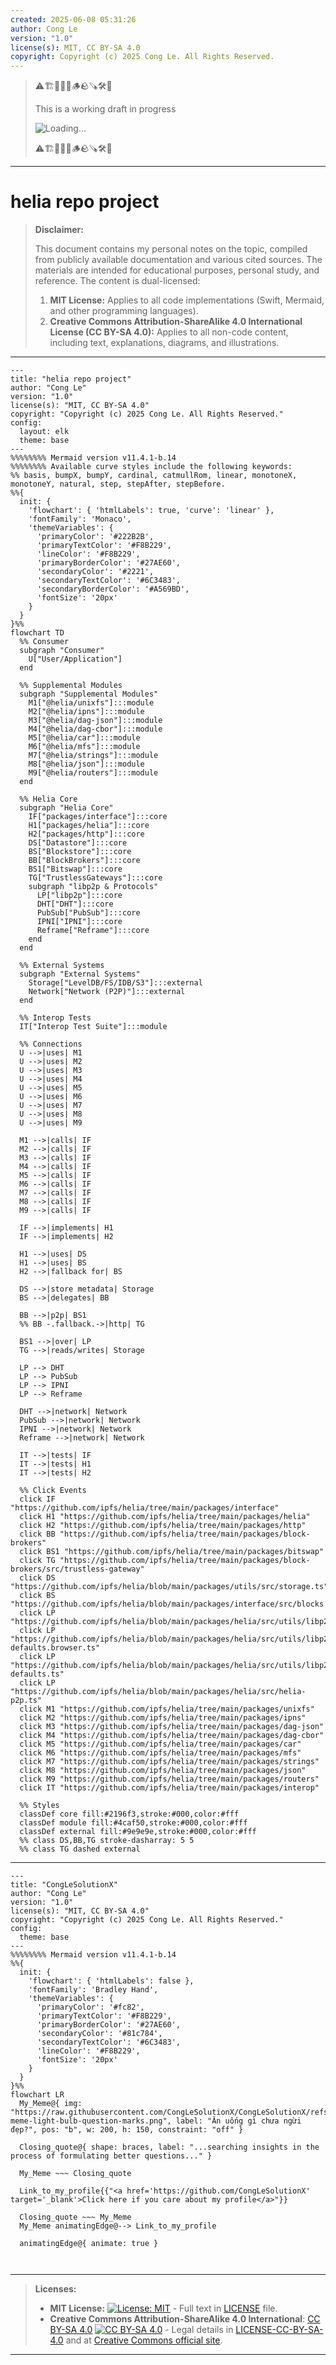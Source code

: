 ```yaml
---
created: 2025-06-08 05:31:26
author: Cong Le
version: "1.0"
license(s): MIT, CC BY-SA 4.0
copyright: Copyright (c) 2025 Cong Le. All Rights Reserved.
---
```



> ⚠️🏗️🚧🦺🧱🪵🪨🪚🛠️👷
> 
> This is a working draft in progress
> 
> ![Loading...](https://media2.giphy.com/media/v1.Y2lkPTc5MGI3NjExaHNwdmJteDFidGlyMnE4MHFiYnU3ZG05dnQ1eHY5NDQ4dnlzNmtzdCZlcD12MV9pbnRlcm5hbF9naWZfYnlfaWQmY3Q9Zw/qc5fbrb4qpupRA9r4o/giphy.gif)
> 
> ⚠️🏗️🚧🦺🧱🪵🪨🪚🛠️👷


----


# helia repo project
> **Disclaimer:**
>
> This document contains my personal notes on the topic,
> compiled from publicly available documentation and various cited sources.
> The materials are intended for educational purposes, personal study, and reference.
> The content is dual-licensed:
> 1. **MIT License:** Applies to all code implementations (Swift, Mermaid, and other programming languages).
> 2. **Creative Commons Attribution-ShareAlike 4.0 International License (CC BY-SA 4.0):** Applies to all non-code content, including text, explanations, diagrams, and illustrations.
---


```mermaid
---
title: "helia repo project"
author: "Cong Le"
version: "1.0"
license(s): "MIT, CC BY-SA 4.0"
copyright: "Copyright (c) 2025 Cong Le. All Rights Reserved."
config:
  layout: elk
  theme: base
---
%%%%%%%% Mermaid version v11.4.1-b.14
%%%%%%%% Available curve styles include the following keywords:
%% basis, bumpX, bumpY, cardinal, catmullRom, linear, monotoneX, monotoneY, natural, step, stepAfter, stepBefore.
%%{
  init: {
    'flowchart': { 'htmlLabels': true, 'curve': 'linear' },
    'fontFamily': 'Monaco',
    'themeVariables': {
      'primaryColor': '#222B2B',
      'primaryTextColor': '#F8B229',
      'lineColor': '#F8B229',
      'primaryBorderColor': '#27AE60',
      'secondaryColor': '#2221',
      'secondaryTextColor': '#6C3483',
      'secondaryBorderColor': '#A569BD',
      'fontSize': '20px'
    }
  }
}%%
flowchart TD
  %% Consumer
  subgraph "Consumer"
    U["User/Application"]
  end

  %% Supplemental Modules
  subgraph "Supplemental Modules" 
    M1["@helia/unixfs"]:::module
    M2["@helia/ipns"]:::module
    M3["@helia/dag-json"]:::module
    M4["@helia/dag-cbor"]:::module
    M5["@helia/car"]:::module
    M6["@helia/mfs"]:::module
    M7["@helia/strings"]:::module
    M8["@helia/json"]:::module
    M9["@helia/routers"]:::module
  end

  %% Helia Core
  subgraph "Helia Core" 
    IF["packages/interface"]:::core
    H1["packages/helia"]:::core
    H2["packages/http"]:::core
    DS["Datastore"]:::core
    BS["Blockstore"]:::core
    BB["BlockBrokers"]:::core
    BS1["Bitswap"]:::core
    TG["TrustlessGateways"]:::core
    subgraph "libp2p & Protocols"
      LP["libp2p"]:::core
      DHT["DHT"]:::core
      PubSub["PubSub"]:::core
      IPNI["IPNI"]:::core
      Reframe["Reframe"]:::core
    end
  end

  %% External Systems
  subgraph "External Systems"
    Storage["LevelDB/FS/IDB/S3"]:::external
    Network["Network (P2P)"]:::external
  end

  %% Interop Tests
  IT["Interop Test Suite"]:::module

  %% Connections
  U -->|uses| M1
  U -->|uses| M2
  U -->|uses| M3
  U -->|uses| M4
  U -->|uses| M5
  U -->|uses| M6
  U -->|uses| M7
  U -->|uses| M8
  U -->|uses| M9

  M1 -->|calls| IF
  M2 -->|calls| IF
  M3 -->|calls| IF
  M4 -->|calls| IF
  M5 -->|calls| IF
  M6 -->|calls| IF
  M7 -->|calls| IF
  M8 -->|calls| IF
  M9 -->|calls| IF

  IF -->|implements| H1
  IF -->|implements| H2

  H1 -->|uses| DS
  H1 -->|uses| BS
  H2 -->|fallback for| BS

  DS -->|store metadata| Storage
  BS -->|delegates| BB

  BB -->|p2p| BS1
  %% BB -.fallback.->|http| TG

  BS1 -->|over| LP
  TG -->|reads/writes| Storage

  LP --> DHT
  LP --> PubSub
  LP --> IPNI
  LP --> Reframe

  DHT -->|network| Network
  PubSub -->|network| Network
  IPNI -->|network| Network
  Reframe -->|network| Network

  IT -->|tests| IF
  IT -->|tests| H1
  IT -->|tests| H2

  %% Click Events
  click IF "https://github.com/ipfs/helia/tree/main/packages/interface"
  click H1 "https://github.com/ipfs/helia/tree/main/packages/helia"
  click H2 "https://github.com/ipfs/helia/tree/main/packages/http"
  click BB "https://github.com/ipfs/helia/tree/main/packages/block-brokers"
  click BS1 "https://github.com/ipfs/helia/tree/main/packages/bitswap"
  click TG "https://github.com/ipfs/helia/tree/main/packages/block-brokers/src/trustless-gateway"
  click DS "https://github.com/ipfs/helia/blob/main/packages/utils/src/storage.ts"
  click BS "https://github.com/ipfs/helia/blob/main/packages/interface/src/blocks.ts"
  click LP "https://github.com/ipfs/helia/blob/main/packages/helia/src/utils/libp2p.ts"
  click LP "https://github.com/ipfs/helia/blob/main/packages/helia/src/utils/libp2p-defaults.browser.ts"
  click LP "https://github.com/ipfs/helia/blob/main/packages/helia/src/utils/libp2p-defaults.ts"
  click LP "https://github.com/ipfs/helia/blob/main/packages/helia/src/helia-p2p.ts"
  click M1 "https://github.com/ipfs/helia/tree/main/packages/unixfs"
  click M2 "https://github.com/ipfs/helia/tree/main/packages/ipns"
  click M3 "https://github.com/ipfs/helia/tree/main/packages/dag-json"
  click M4 "https://github.com/ipfs/helia/tree/main/packages/dag-cbor"
  click M5 "https://github.com/ipfs/helia/tree/main/packages/car"
  click M6 "https://github.com/ipfs/helia/tree/main/packages/mfs"
  click M7 "https://github.com/ipfs/helia/tree/main/packages/strings"
  click M8 "https://github.com/ipfs/helia/tree/main/packages/json"
  click M9 "https://github.com/ipfs/helia/tree/main/packages/routers"
  click IT "https://github.com/ipfs/helia/tree/main/packages/interop"

  %% Styles
  classDef core fill:#2196f3,stroke:#000,color:#fff
  classDef module fill:#4caf50,stroke:#000,color:#fff
  classDef external fill:#9e9e9e,stroke:#000,color:#fff
  %% class DS,BB,TG stroke-dasharray: 5 5
  %% class TG dashed external
```



---

<!-- 
```mermaid
%% Current Mermaid version
info
```  -->


```mermaid
---
title: "CongLeSolutionX"
author: "Cong Le"
version: "1.0"
license(s): "MIT, CC BY-SA 4.0"
copyright: "Copyright (c) 2025 Cong Le. All Rights Reserved."
config:
  theme: base
---
%%%%%%%% Mermaid version v11.4.1-b.14
%%{
  init: {
    'flowchart': { 'htmlLabels': false },
    'fontFamily': 'Bradley Hand',
    'themeVariables': {
      'primaryColor': '#fc82',
      'primaryTextColor': '#F8B229',
      'primaryBorderColor': '#27AE60',
      'secondaryColor': '#81c784',
      'secondaryTextColor': '#6C3483',
      'lineColor': '#F8B229',
      'fontSize': '20px'
    }
  }
}%%
flowchart LR
  My_Meme@{ img: "https://raw.githubusercontent.com/CongLeSolutionX/CongLeSolutionX/refs/heads/main/assets/images/My-meme-light-bulb-question-marks.png", label: "Ăn uống gì chưa ngừi đẹp?", pos: "b", w: 200, h: 150, constraint: "off" }

  Closing_quote@{ shape: braces, label: "...searching insights in the process of formulating better questions..." }
    
  My_Meme ~~~ Closing_quote
    
  Link_to_my_profile{{"<a href='https://github.com/CongLeSolutionX' target='_blank'>Click here if you care about my profile</a>"}}

  Closing_quote ~~~ My_Meme
  My_Meme animatingEdge@--> Link_to_my_profile
  
  animatingEdge@{ animate: true }



```

---
>**Licenses:**
>
>- **MIT License:**  [![License: MIT](https://img.shields.io/badge/License-MIT-yellow.svg)](LICENSE) - Full text in [LICENSE](LICENSE) file.
>- **Creative Commons Attribution-ShareAlike 4.0 International**: [CC BY-SA 4.0](https://creativecommons.org/licenses/by-sa/4.0/) [![CC BY-SA 4.0](https://licensebuttons.net/l/by-sa/4.0/88x31.png)](https://creativecommons.org/licenses/by-sa/4.0/) - Legal details in [LICENSE-CC-BY-SA-4.0](THE_PAST/LICENSE-CC-BY-SA-4.0) and at [Creative Commons official site](https://creativecommons.org/licenses/by-sa/4.0/).
>
---